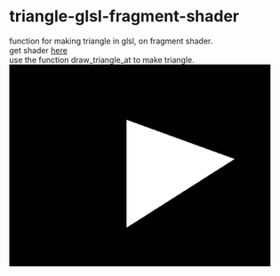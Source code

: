 # triangle-glsl-fragment-shader

function for making triangle in glsl, on fragment shader.<br>
get shader [here](https://github.com/davidporras31/triangle-glsl-fragment-shader/blob/main/triangle.frag)<br>
use the function draw_triangle_at to make triangle.<br>
![triangle](https://github.com/davidporras31/triangle-glsl-fragment-shader/raw/main/triangle.png "triangle")
